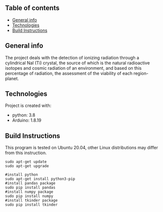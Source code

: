 
## Table of contents
* [General info](#general-info)
* [Technologies](#technologies)
* [Build Instructions](#build-instructions)

## General info
The project deals with the detection of ionizing radiation through a cylindrical NaI (Ti) crystal, the source of which is the natural radioactive isotopes and cosmic radiation of an environment, and based on this percentage of radiation, the assessment of the viability of each region-planet.

## Technologies
Project is created with:
* python: 3.8
* Arduino: 1.8.19

## Build Instructions
This program is tested on Ubuntu 20.04, other Linux distributions may differ from this instruction.

```
sudo apt-get update 
sudo apt-get upgrade

#install python 
sudo apt-get install python3-pip
#install pandas package
sudo pip install pandas
#install numpy package
sudo pip install numpy
#install tkinder package
sudo pip install tkinder

```
